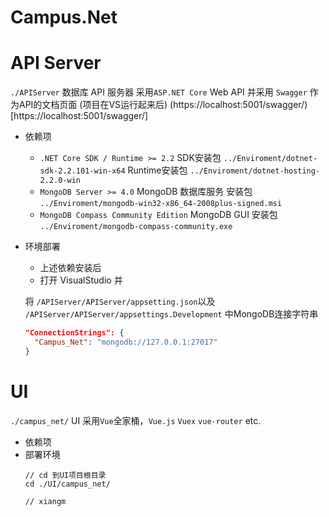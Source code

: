 # Campus.Net

# API Server
  `./APIServer`
  数据库 API 服务器 采用`ASP.NET Core` Web API
  并采用 `Swagger` 作为API的文档页面 (项目在VS运行起来后) (https://localhost:5001/swagger/)[https://localhost:5001/swagger/]
  - 依赖项
    - `.NET Core SDK / Runtime >= 2.2`
      SDK安装包 `../Enviroment/dotnet-sdk-2.2.101-win-x64`
      Runtime安装包 `../Enviroment/dotnet-hosting-2.2.0-win`
    - `MongoDB Server >= 4.0` MongoDB 数据库服务
      安装包 `../Enviroment/mongodb-win32-x86_64-2008plus-signed.msi`
    - `MongoDB Compass Community Edition` MongoDB GUI
      安装包 `../Enviroment/mongodb-compass-community.exe`
  - 环境部署
    - 上述依赖安装后
    - 打开 VisualStudio 并
    

    将 `/APIServer/APIServer/appsetting.json`以及 `/APIServer/APIServer/appsettings.Development` 中MongoDB连接字符串
      ```json
      "ConnectionStrings": {
        "Campus_Net": "mongodb://127.0.0.1:27017"
      }
      ```

# UI
  `./campus_net/`
  UI 采用`Vue`全家桶，`Vue.js` `Vuex` `vue-router` etc.
  - 依赖项
  - 部署环境
    ```
    // cd 到UI项目根目录
    cd ./UI/campus_net/

    // xiangm

    ```
